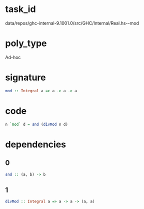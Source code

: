 
# task_id
data/repos/ghc-internal-9.1001.0/src/GHC/Internal/Real.hs--mod

# poly_type
Ad-hoc

# signature
```haskell
mod :: Integral a => a -> a -> a
```   

# code
```haskell
n `mod` d = snd (divMod n d)
```

# dependencies
## 0
```haskell
snd :: (a, b) -> b
```
## 1
```haskell
divMod :: Integral a => a -> a -> (a, a)
```
